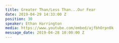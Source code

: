 ```yaml
---
title: Greater Than/Less Than...Our Fear
date: 2019-04-29 14:33:00 Z
position: 30
speaker: Ethan Harrington
media: https://www.youtube.com/embed/ajfbhOrpn0k
message_date: 2019-04-28 10:00:00 Z
---
```


